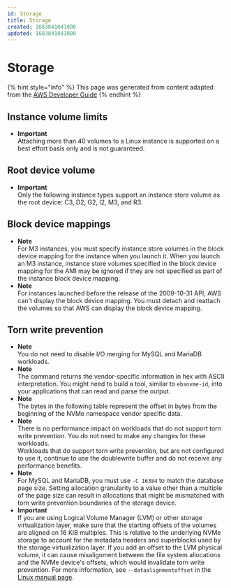 ```yaml
---
id: Storage
title: Storage
created: 1683841041000
updated: 1683841041000
---
```

# Storage

{% hint style="info" %}
This page was generated from content adapted from the [AWS Developer Guide](https://github.com/awsdocs/amazon-ec2-user-guide.git)
{% endhint %}

## Instance volume limits

- **Important**  
Attaching more than 40 volumes to a Linux instance is supported on a best effort basis only and is not guaranteed\.


## Root device volume

- **Important**  
Only the following instance types support an instance store volume as the root device: C3, D2, G2, I2, M3, and R3\.


## Block device mappings

- **Note**  
For M3 instances, you must specify instance store volumes in the block device mapping for the instance when you launch it\. When you launch an M3 instance, instance store volumes specified in the block device mapping for the AMI may be ignored if they are not specified as part of the instance block device mapping\.
- **Note**  
For instances launched before the release of the 2009\-10\-31 API, AWS can't display the block device mapping\. You must detach and reattach the volumes so that AWS can display the block device mapping\.


## Torn write prevention

- **Note**  
You do not need to disable I/O merging for MySQL and MariaDB workloads\.
- **Note**  
The command returns the vendor\-specific information in hex with ASCII interpretation\. You might need to build a tool, similar to `ebsnvme-id`, into your applications that can read and parse the output\.
- **Note**  
The bytes in the following table represent the offset in bytes from the beginning of the NVMe namespace vendor specific data\.
- **Note**  
There is no performance impact on workloads that do not support torn write prevention\. You do not need to make any changes for these workloads\.  
Workloads that do support torn write prevention, but are not configured to use it, continue to use the doublewrite buffer and do not receive any performance benefits\.
- **Note**  
For MySQL and MariaDB, you must use `-C 16384` to match the database page size\. Setting allocation granularity to a value other than a multiple of the page size can result in allocations that might be mismatched with torn write prevention boundaries of the storage device\.
- **Important**  
If you are using Logical Volume Manager \(LVM\) or other storage virtualization layer, make sure that the starting offsets of the volumes are aligned on 16 KiB multiples\. This is relative to the underlying NVMe storage to account for the metadata headers and superblocks used by the storage virtualization layer\. If you add an offset to the LVM physical volume, it can cause misalignment between the file system allocations and the NVMe device's offsets, which would invalidate torn write prevention\. For more information, see `--dataalignmentoffset` in the [Linux manual page](https://man7.org/linux/man-pages/man8/pvcreate.8.html)\.

